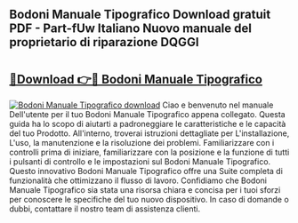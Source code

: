 ## Bodoni Manuale Tipografico Download gratuit PDF - Part-fUw Italiano Nuovo manuale del proprietario di riparazione DQGGI

# <h2><a href="http://dfbivmh.blite.top/?on=Bodoni+Manuale+Tipografico">🔗Download 👉🔴 Bodoni Manuale Tipografico</a></h2>

[![Bodoni Manuale Tipografico download](https://i.imgur.com/lujVjoI.png)](http://dfbivmh.blite.top/?on=Bodoni+Manuale+Tipografico)
Ciao e benvenuto nel manuale Dell'utente per il tuo Bodoni Manuale Tipografico appena collegato. Questa guida ha lo scopo di aiutarti a padroneggiare le caratteristiche e le capacità del tuo Prodotto. All'interno, troverai istruzioni dettagliate per L'installazione, L'uso, la manutenzione e la risoluzione dei problemi. Familiarizzare con i controlli prima di iniziare, familiarizzare con la posizione e la funzione di tutti i pulsanti di controllo e le impostazioni sul Bodoni Manuale Tipografico. Questo innovativo Bodoni Manuale Tipografico offre una Suite completa di funzionalità che ottimizzano il flusso di lavoro. Confidiamo che Bodoni Manuale Tipografico sia stata una risorsa chiara e concisa per i tuoi sforzi per conoscere le specifiche del tuo nuovo dispositivo. In caso di domande o dubbi, contattare il nostro team di assistenza clienti.

